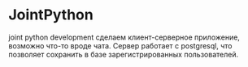 # JointPython
joint python development
сделаем клиент-серверное приложение, возможно что-то вроде чата. Сервер работает с postgresql, 
что позволяет сохранить в базе зарегистрированных пользователей. 
